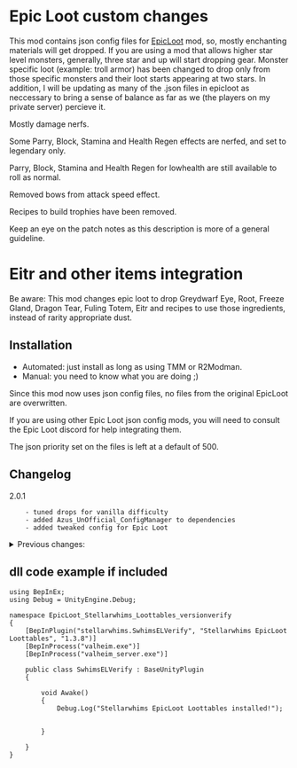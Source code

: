 # Epic Loot custom changes

This mod contains json config files for [EpicLoot](https://valheim.thunderstore.io/package/RandyKnapp/EpicLoot/)
mod, so, mostly enchanting materials will get dropped. If you are using a mod that allows higher star level monsters, generally,
three star and up will start dropping gear. Monster specific loot (example: troll armor) has been changed to drop only from those 
specific monsters and their loot starts appearing at two stars. In addition, I will be updating as many of the .json files in epicloot 
as neccessary to bring a sense of balance as far as we (the players on my private server) percieve it.

Mostly damage nerfs.

Some Parry, Block, Stamina and Health Regen effects are nerfed, and set to legendary only.

Parry, Block, Stamina and Health Regen for lowhealth are still available to roll as normal.

Removed bows from attack speed effect.

Recipes to build trophies have been removed.

Keep an eye on the patch notes as this description is more of a general guideline.

# Eitr and other items integration

Be aware:
This mod changes epic loot to drop Greydwarf Eye, Root, Freeze Gland, Dragon Tear, Fuling Totem, Eitr and recipes to use those ingredients, instead of rarity appropriate dust.

## Installation

* Automated: just install as long as using TMM or R2Modman.
* Manual: you need to know what you are doing ;)

Since this mod now uses json config files, no files from the original EpicLoot are overwritten.

If you are using other Epic Loot json config mods, you will need to consult the Epic Loot discord for help integrating them.

The json priority set on the files is left at a default of 500.
 
## Changelog

2.0.1

		- tuned drops for vanilla difficulty
		- added Azus_UnOfficial_ConfigManager to dependencies
		- added tweaked config for Epic Loot

<details>
  <summary>
    Previous changes:
  </summary>

		2.0.0

				- re-wrote all json modifications as json config file patches.
				- reconfigured for my current mod server configuration. IE: only epic loot configuration. 
				- Other mod configurations have been removed.

		1.3.23

				- changed greylings to drop any tier 0 enchanting material

		1.3.22

				- added wackydatabase files for npc market place
				- hoping will make the npc build pieces only visible to admins

		1.3.21

				- added wackydatabase files for pottery barn pieces
				- added ComfyMods-PotteryBarn-1.5.1 to dependencys

		1.3.20 

				- combined nerfs and loottables mod into one mod
				- they were becoming more and more intertwined
				- the old mods are marked as deprecated and will no longer receive updates

		1.3.19 ( MagicPlugin Integration )

				- surtling and eikthyr staff changes to describe damage post nerf (via wackydb and custom localization text)

		1.3.18 ( MagicPlugin Integration )

				- added MagicPlugin gear to the loottables
				- added MagicPlugin as a dependency

		1.3.17 ( Quest Items Integration ):

				- corrected serpent 1 star drop rates
				- added quest item drops to the ocean biome drop table ( for a future vanilla game update )

		1.3.16 ( Quest Items Integration ):

				- added missing quest item drop chance to black forest npcs

		1.3.15 ( Quest Items Integration ):

				- removed example drops from questitems
				- adjusted quest items drop chance using epic loot

		1.3.14 ( Quest Items Integration ):

				- added QuestItems items to the loottable
				- added QuestItems as a dependency
				- added wackysdatabase as a dependency
				- added supporting config files
				- These changes support use of Valheim Legends mod on my server.
				- saves / servers without valheim legends will be fine.
				- you can sell the drops to the trader.

		1.3.9 ( Eitr Integration ):

				- removed Magic, Rare, Epic, Legendary dust from the loot tables
				- added Eitr to the loot tables
				- Going forward, this mod is intended to be paired with version 1.1.24 (or higher) of [EpicLoot Stellarwhims Nerfs](https://valheim.thunderstore.io/package/Stellarwhims/EpicLoot_Stellarwhims_Nerfs/)

		1.3.8:

				- removed antler pickaxe from loot table. this shouldn't drop as it is 
				  core to teaching new players how gating can work in the game through crafting.
				- fixed monster specific loot not dropping.
				- moved serpent scale shield to only drop from serpent.
				- legendary mats should start dropping off 2 star mistlands creatures now.
  
		1.3.7:

				- final tuning candidate 6

		1.3.6:

				- updates and modifications for EL 0.9.3 release

		1.3.5:

				- monster specific gear ( ex: troll / fenring ) drop chances adjusted
				- low level greyling magic dust drop chances increased

		1.3.4:

				- final tuning candidate 5

		1.3.3:

				- minor changes to correctly tell EL that a star level has zero chance of dropping when appropriate.

				- increased greyling magic dust drop chance for star levels 0 - 2

				- adjust various boss' legendary drop chance. generally, the farther you are progressed in bosses, the better legendary drop chances will be.

		1.3.2:

				- moved frostner to only drop from moder

				- moved fenrir claw to only drop from fenrir cultists

				- moved fenrir armor and helm to only drop from fenrir cultists

				- moved root armor to only drop from abomination

				- moved troll armor to only drop from trolls

		1.3.1:

				- fixed json errors

		1.3.0:

				- Mistlands compatability

				- final tuning candidate 4

				- removed iteminfo.json from this mod as it no longer needs changes

		1.2.7:

				- final tuning candidate 3

				- added fenring cultst and ulv to epicloot loot tables

		1.2.6:

				- forgot to update some readme file text.

				- updated dll process filter.

		1.2.5:

				- added Growth and Abomination to the loot tables.

				- added crystal battleaxe, silver knife, bone tower shield, and iron buckler to the loot tables

				- updated this goes here copy operation

		1.2.3 - 1.2.4:

				- re-arranged mob tiers to correspond to general biomes encountered.

				- brought item drops back for high difficulty mobs.

				- updated this goes here mod operation.

				- removed stagbreaker from the regular mob loot tables (can still be crafted & enchanted)

		1.2.2: 

				- i learned markdown stuffs! =D

		1.2.1: 

				- formatted readme code example for read-ability.

		1.2.0: 

				- added an empty dll as a version check for connecting clients to help ensure loottables are synced.

		1.1.9: 

				- final tuning candidate 2

		1.1.8: 

				- final tuning candidate 2

		1.1.7: 

				- edited manifest json. it incorrectly suggested there were manual steps required.

		1.1.6: 

				- final tuning candidate 1

		1.1.5: 

				- difficulty testing.  Kill skeletons with larger groups for higher tier weapons. This will go away.

		1.1.3: -> 1.1.4 

				- difficulty testing. Kill skeletons with larger groups for higher tier weapons. This will go away.

		1.1.2: 

				- intial upload ... and learning how the upload package works. first time using thunderstore.

</details>

## dll code example if included

```
using BepInEx;
using Debug = UnityEngine.Debug;

namespace EpicLoot_Stellarwhims_Loottables_versionverify
{
    [BepInPlugin("stellarwhims.SwhimsELVerify", "Stellarwhims EpicLoot Loottables", "1.3.8")]
    [BepInProcess("valheim.exe")]
    [BepInProcess("valheim_server.exe")]

    public class SwhimsELVerify : BaseUnityPlugin
    {

        void Awake()
        {
            Debug.Log("Stellarwhims EpicLoot Loottables installed!");


        }

    }
}
```

